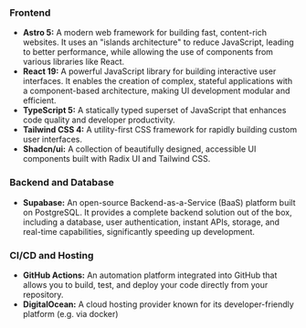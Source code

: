 ### Frontend

*   **Astro 5:** A modern web framework for building fast, content-rich websites. It uses an "islands architecture" to reduce JavaScript, leading to better performance, while allowing the use of components from various libraries like React.
*   **React 19:** A powerful JavaScript library for building interactive user interfaces. It enables the creation of complex, stateful applications with a component-based architecture, making UI development modular and efficient.
*   **TypeScript 5:** A statically typed superset of JavaScript that enhances code quality and developer productivity. 
*   **Tailwind CSS 4:** A utility-first CSS framework for rapidly building custom user interfaces.
*   **Shadcn/ui:** A collection of beautifully designed, accessible UI components built with Radix UI and Tailwind CSS.

### Backend and Database

*   **Supabase:** An open-source Backend-as-a-Service (BaaS) platform built on PostgreSQL. It provides a complete backend solution out of the box, including a database, user authentication, instant APIs, storage, and real-time capabilities, significantly speeding up development.

### CI/CD and Hosting

*   **GitHub Actions:** An automation platform integrated into GitHub that allows you to build, test, and deploy your code directly from your repository.
*   **DigitalOcean:** A cloud hosting provider known for its developer-friendly platform (e.g. via docker)
